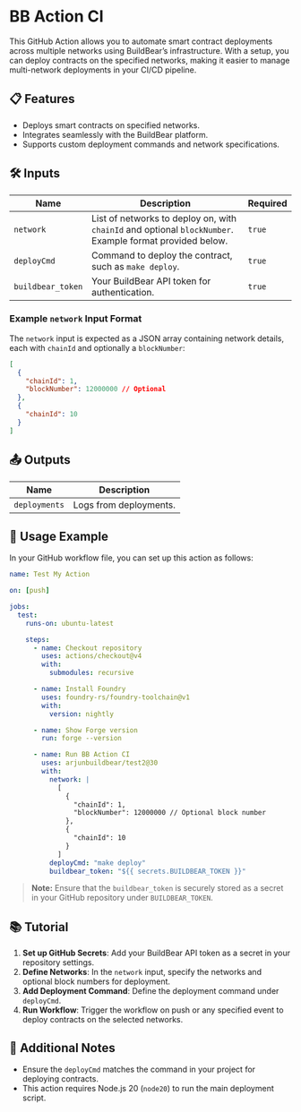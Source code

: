 # BB Action CI

This GitHub Action allows you to automate smart contract deployments across multiple networks using BuildBear’s infrastructure. With a setup, you can deploy contracts on the specified networks, making it easier to manage multi-network deployments in your CI/CD pipeline.

## 📋 Features

- Deploys smart contracts on specified networks.
- Integrates seamlessly with the BuildBear platform.
- Supports custom deployment commands and network specifications.

## 🛠️ Inputs

| Name             | Description                        | Required |
| ---------------- | ---------------------------------- | -------- |
| `network`        | List of networks to deploy on, with `chainId` and optional `blockNumber`. Example format provided below. | `true`   |
| `deployCmd`      | Command to deploy the contract, such as `make deploy`. | `true`   |
| `buildbear_token`| Your BuildBear API token for authentication. | `true`   |

### Example `network` Input Format

The `network` input is expected as a JSON array containing network details, each with `chainId` and optionally a `blockNumber`:

```json
[
  {
    "chainId": 1,
    "blockNumber": 12000000 // Optional
  },
  {
    "chainId": 10
  }
]
```

## 📤 Outputs

| Name          | Description              |
| ------------- | ------------------------ |
| `deployments` | Logs from deployments.   |

## 🚀 Usage Example

In your GitHub workflow file, you can set up this action as follows:

```yaml
name: Test My Action

on: [push]

jobs:
  test:
    runs-on: ubuntu-latest

    steps:
      - name: Checkout repository
        uses: actions/checkout@v4
        with:
          submodules: recursive

      - name: Install Foundry
        uses: foundry-rs/foundry-toolchain@v1
        with:
          version: nightly

      - name: Show Forge version
        run: forge --version

      - name: Run BB Action CI
        uses: arjunbuildbear/test2@30
        with: 
          network: |
            [
              {
                "chainId": 1,
                "blockNumber": 12000000 // Optional block number
              },
              {
                "chainId": 10
              }
            ]
          deployCmd: "make deploy"
          buildbear_token: "${{ secrets.BUILDBEAR_TOKEN }}"
```

> **Note:** Ensure that the `buildbear_token` is securely stored as a secret in your GitHub repository under `BUILDBEAR_TOKEN`.

## 📚 Tutorial

1. **Set up GitHub Secrets**: Add your BuildBear API token as a secret in your repository settings.
2. **Define Networks**: In the `network` input, specify the networks and optional block numbers for deployment.
3. **Add Deployment Command**: Define the deployment command under `deployCmd`.
4. **Run Workflow**: Trigger the workflow on push or any specified event to deploy contracts on the selected networks.

## 📘 Additional Notes

- Ensure the `deployCmd` matches the command in your project for deploying contracts.
- This action requires Node.js 20 (`node20`) to run the main deployment script. 
